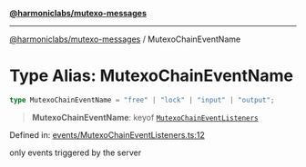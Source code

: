 [**@harmoniclabs/mutexo-messages**](../README.md)

***

[@harmoniclabs/mutexo-messages](../README.md) / MutexoChainEventName

# Type Alias: MutexoChainEventName

```ts
type MutexoChainEventName = "free" | "lock" | "input" | "output";
```

> **MutexoChainEventName**: keyof [`MutexoChainEventListeners`](../interfaces/MutexoChainEventListeners)

Defined in: [events/MutexoChainEventListeners.ts:12](https://github.com/HarmonicLabs/mutexo-messages/blob/aefac8841dc1fa8aebb577df666016362446522d/src/events/MutexoChainEventListeners.ts#L12)

only events triggered by the server
